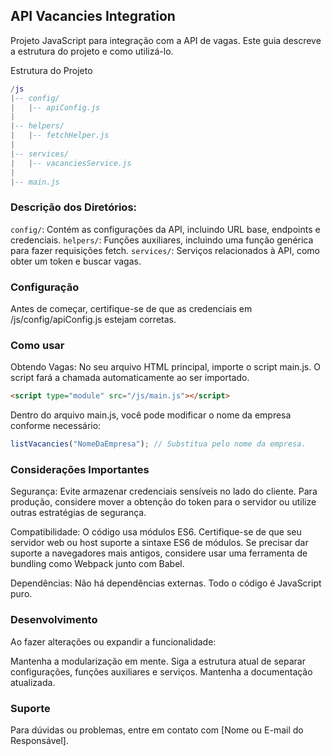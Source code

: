 ## API Vacancies Integration

Projeto JavaScript para integração com a API de vagas. Este guia descreve a estrutura do projeto e como utilizá-lo.

Estrutura do Projeto

```lua
/js
|-- config/
|   |-- apiConfig.js
|
|-- helpers/
|   |-- fetchHelper.js
|
|-- services/
|   |-- vacanciesService.js
|
|-- main.js
```

### Descrição dos Diretórios:

`config/`: Contém as configurações da API, incluindo URL base, endpoints e credenciais.
`helpers/`: Funções auxiliares, incluindo uma função genérica para fazer requisições fetch.
`services/`: Serviços relacionados à API, como obter um token e buscar vagas.

### Configuração

Antes de começar, certifique-se de que as credenciais em /js/config/apiConfig.js estejam corretas.

### Como usar

Obtendo Vagas:
No seu arquivo HTML principal, importe o script main.js.
O script fará a chamada automaticamente ao ser importado.

```html
<script type="module" src="/js/main.js"></script>
```

Dentro do arquivo main.js, você pode modificar o nome da empresa conforme necessário:

```javascript
listVacancies("NomeDaEmpresa"); // Substitua pelo nome da empresa.
```

### Considerações Importantes

Segurança: Evite armazenar credenciais sensíveis no lado do cliente. Para produção, considere mover a obtenção do token para o servidor ou utilize outras estratégias de segurança.

Compatibilidade: O código usa módulos ES6. Certifique-se de que seu servidor web ou host suporte a sintaxe ES6 de módulos. Se precisar dar suporte a navegadores mais antigos, considere usar uma ferramenta de bundling como Webpack junto com Babel.

Dependências: Não há dependências externas. Todo o código é JavaScript puro.

### Desenvolvimento

Ao fazer alterações ou expandir a funcionalidade:

Mantenha a modularização em mente.
Siga a estrutura atual de separar configurações, funções auxiliares e serviços.
Mantenha a documentação atualizada.

### Suporte
Para dúvidas ou problemas, entre em contato com [Nome ou E-mail do Responsável].